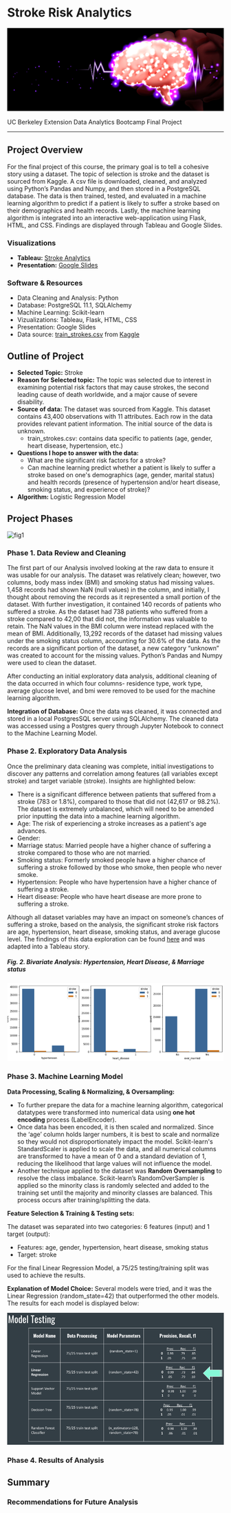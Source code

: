 # Stroke Risk Analytics
![fig1](https://github.com/retroxsky06/Final_Project/blob/main/images/Kerfin7-NEA-2134.jpg)

UC Berkeley Extension Data Analytics Bootcamp Final Project
*** 
## Project Overview
For the final project of this course, the primary goal is to tell a cohesive story using a dataset. The topic of selection is stroke and the dataset is sourced from Kaggle. A csv file is downloaded, cleaned, and analyzed using Python’s Pandas and Numpy, and then stored in a PostgreSQL database.  The data is then trained, tested, and evaluated in a machine learning algorithm to predict if a patient is likely to suffer a stroke based on their demographics and health records. Lastly, the machine learning algorithm is integrated into an interactive web-application using Flask, HTML, and CSS. Findings are displayed through Tableau and Google Slides.

### Visualizations
- **Tableau:** [Stroke Analytics](https://public.tableau.com/app/profile/vanessa.aczon/viz/StrokeVisualizations/Story1?publish=yes)
- **Presentation:** [Google Slides](https://docs.google.com/presentation/d/1LFhhYaabJc8rippfvuhxt_4OcxhvujPh_i00uDQa6iU/edit?usp=sharing)

### Software & Resources
- Data Cleaning and Analysis: Python
- Database: PostgreSQL 11.1, SQLAlchemy
- Machine Learning: Scikit-learn
- Vizualizations: Tableau, Flask, HTML, CSS
- Presentation: Google Slides
- Data source: [train_strokes.csv]() from [Kaggle](www.kaggle.com)

## Outline of Project
- **Selected Topic:** Stroke
- **Reason for Selected topic:** The topic was selected due to interest in examining potential risk factors that may cause strokes, the second leading cause of death worldwide, and a major cause of severe disability.
- **Source of data:** The dataset was sourced from Kaggle. This dataset contains 43,400 observations with 11 attributes. Each row in the data provides relevant patient information. The initial source of the data is unknown.
  - train_strokes.csv: contains data specific to patients (age, gender, heart disease, hypertension, etc.)
- **Questions I hope to answer with the data:**
  - What are the significant risk factors for a stroke?
  - Can machine learning predict whether a patient is likely to suffer a stroke based on one's demographics (age, gender, marital status) and health records (presence of hypertension and/or heart disease, smoking status, and experience of stroke)?
- **Algorithm:** Logistic Regression Model

## Project Phases
![fig1](2)
### Phase 1. Data Review and Cleaning
The first part of our Analysis involved looking at the raw data to ensure it was usable for our analysis. The dataset was relatively clean; however, two columns, body mass index (BMI) and smoking status had missing values. 1,458 records had shown NaN (null values) in the column, and initially, I thought about removing the records as it represented a small portion of the dataset.  With further investigation, it contained 140 records of patients who suffered a stroke.  As the dataset had 738 patients who suffered from a stroke compared to 42,00 that did not, the information was valuable to retain.  The NaN values in the BMI column were instead replaced with the mean of BMI.  Additionally, 13,292 records of the dataset had missing values under the smoking status column, accounting for 30.6% of the data.  As the records are a significant portion of the dataset, a new category “unknown” was created to account for the missing values. Python’s Pandas and Numpy were used to clean the dataset. 

After conducting an initial exploratory data analysis, additional cleaning of the data occurred in which four columns- residence type, work type,  average glucose level, and bmi were removed to be used for the machine learning algorithm.  
 
**Integration of Database:** Once the data was cleaned, it was connected and stored in a local PostgresSQL server using SQLAlchemy. The cleaned data was accessed using a Postgres query through Jupyter Notebook to connect to the Machine Learning Model. 

### Phase 2. Exploratory Data Analysis
Once the preliminary data cleaning was complete, initial investigations to discover any patterns and correlation among features (all variables except stroke) and target variable (stroke).  Insights are highlighted below:
- There is a significant difference between patients that suffered from a stroke (783 or 1.8%), compared to those that did not (42,617 or 98.2%). The dataset is extremely unbalanced, which will need to be amended prior inputting the data into a machine learning algorithm.
- Age: The risk of experiencing a stroke increases as a patient's age advances.
- Gender: 
- Marriage status: Married people have a higher chance of suffering a stroke compared to those who are not married.
- Smoking status: Formerly smoked people have a higher chance of suffering a stroke followed by those who smoke, then people who never smoke.
- Hypertension: People who have hypertension have a higher chance of suffering a stroke.
- Heart disease: People who have heart disease are more prone to suffering a stroke.

Although all dataset variables may have an impact on someone’s chances of suffering a stroke, based on the analysis, the significant stroke risk factors are age, hypertension, heart disease, smoking status, and average glucose level. The findings of this data exploration can be found [here](https://github.com/retroxsky06/Final_Project/blob/main/data_cleaning_and_analysis/exploratory_data_analysis.ipynb) and was adapted into a Tableau story.

##### Fig. 2. Bivariate Analysis: Hypertension, Heart Disease, & Marriage status
![fig3](https://github.com/retroxsky06/Final_Project/blob/main/images/bivar_analysis.png)

### Phase 3. Machine Learning Model
**Data Processing, Scaling & Normalizing, & Oversampling:**
- To further prepare the data for a machine learning algorithm, categorical datatypes were transformed into numerical data using **one hot encoding** process (LabelEncoder).
- Once data has been encoded, it is then scaled and normalized. Since the ‘age’ column holds larger numbers, it is best to scale and normalize so they would not disproportionately impact the model. Scikit-learn's StandardScaler is applied to scale the data, and all numerical columns are transformed to have a mean of 0 and a standard deviation of 1, reducing the likelihood that large values will not influence the model. 
- Another technique applied to the dataset was **Random Oversampling** to resolve the class imbalance.  Scikit-learn’s RandomOverSampler is applied so the minority class is randomly selected and added to the training set until the majority and minority classes are balanced. This process occurs after training/splitting the data.

**Feature Selection & Training & Testing sets:**

The dataset was separated into two categories: 6 features (input) and 1 target (output):
- Features: age, gender, hypertension, heart disease, smoking status
- Target: stroke

For the final Linear Regression Model, a 75/25 testing/training split was used to achieve the results. 

**Explanation of Model Choice:**  Several models were tried, and it was the Linear Regression (random_state=42) that outperformed the other models. The results for each model is displayed below:

![fig3](https://github.com/retroxsky06/Final_Project/blob/main/images/ml_trials.png)

### Phase 4. Results of Analysis

## Summary

### Recommendations for Future Analysis


